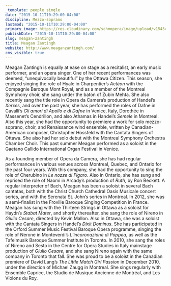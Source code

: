 ```yaml
---
_template: people_single
date: "2015-10-11T10:29:00-04:00"
discipline: Mezzo-soprano
lastmod: "2015-10-11T10:29:00-04:00"
primary_image: https://res.cloudinary.com/schmopera/image/upload/v1545409169/media/webhook-uploads/1444573666618/meagan-zantingh.jpg.jpg
publishDate: "2015-10-11T10:29:00-04:00"
slug: meagan-zantingh
title: Meagan Zantingh
website: http://www.meaganzantingh.com/
cms_visible: true
---
```


Meagan Zantingh is equally at ease on stage as a recitalist, an early music performer, and an opera singer. One of her recent performances was deemed, “unequivocally beautiful” by the Ottawa Citizen. This season, she enjoyed singing the role of Hyale in Charpentier’s *Actéon* with the Compagnie Baroque Mont Royal, and as a member of the Montreal Symphony choir, she sang under the baton of Zubin Mehta. She also recently sang the title role in Opera da Camera’s production of Handel’s *Xerxes*, and over the past year, she has performed the roles of Dafne in Cavalli’s *Gli amori di Apollo e di Dafne* in Venice, Italy, Dorothée in Massenet’s Cendrillon, and also Athamas in Handel’s *Semele* in Montreal. Also this year, she had the opportunity to premiere a work for solo mezzo-soprano, choir, and Renaissance wind ensemble, written by Canadian-American composer, Christopher Hossfeld with the Cantata Singers of Ottawa.  She also had her solo debut with the Montreal Symphony Orchestra Chamber Choir. This past summer Meagan performed as a soloist in the Gaetano Callido International Organ Festival in Venice.
 
As a founding member of Opera da Camera, she has had regular performances in various venues across Montreal, Quebec, and Ontario for the past four years. With this company, she had the opportunity to sing the role of Cherubino in *Le nozze di Figaro*. Also in Ontario, she has sung and reprised the role of Naomi in Arcady’s production of *Ruth*, by Ron Beckett. A regular interpreter of Bach, Meagan has been a soloist in several Bach cantatas, both with the Christ Church Cathedral Oasis Musicale concert series, and with the Serenata St. John’s series in Montreal. In 2012, she was a semi-finalist in the Froville Baroque Singing Competition in France. Meagan has sung with the Thirteen Strings in Ottawa as a soloist for Haydn’s *Stabat Mater*, and shortly thereafter, she sang the role of Nireno in *Giulio Cesare*, directed by Kevin Mallon. Also in Ottawa, she was a soloist with the Cantata Singers in Handel’s *Dixit Dominus*. She has participated in the Orford Summer Music Festival Baroque Opera programme, singing the role of Nerone in Monteverdi’s *L’incoronazione di Poppea*, as well as the Tafelmusik Baroque Summer Institute in Toronto.  In 2010, she sang the roles of Nireno and Sesto in the Centre for Opera Studies in Italy mainstage production of *Giulio Cesare*, and she sang Nireno again with the same company in Toronto that fall.  She was proud to be a soloist in the Canadian premiere of David Lang’s *The Little Match Girl Passion* in December 2010, under the direction of Michael Zaugg in Montreal. She sings regularly with Ensemble Caprice, the Studio de Musique Ancienne de Montréal, and Les Violons du Roy.
